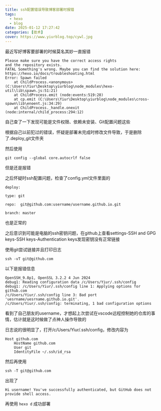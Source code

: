 ```yaml
---
title: ssh配置错误导致博客部署时报错
tags:
  - hexo
  - blog
date: 2025-01-12 17:27:42
categories: [技术]
cover: https://www.yiurblog.top/cywl.jpg
---
```


最近写好博客要部署的时候莫名其妙一直报错

```
Please make sure you have the correct access rights
and the repository exists.
FATAL Something's wrong. Maybe you can find the solution here: https://hexo.io/docs/troubleshooting.html
Error: Spawn failed
    at ChildProcess.<anonymous> (C:\Users\Yiur\Desktop\yiurblog\node_modules\hexo-util\lib\spawn.js:51:21)
    at ChildProcess.emit (node:events:519:28)
    at cp.emit (C:\Users\Yiur\Desktop\yiurblog\node_modules\cross-spawn\lib\enoent.js:34:29)
    at ChildProcess._handle.onexit (node:internal/child_process:294:12)
```

自己查了一下发现可能是文件权限、依赖未安装、Git配置问题这些

根据自己以前犯过的错误，怀疑是部署未完成时修改文件导致，于是删除了.deploy_git文件夹

然后使用

```
git config --global core.autocrlf false
```

但是还是报错

之后怀疑时ssh配置问题，检查了config.yml文件里面的

```
deploy:

type: git

repo:  git@github.com:username/username.github.io.git

branch: master
```

也是正常的

之后意识到可能是电脑的ssh密钥问题，在github上查看settings-SSH and GPG keys-SSH keys-Authentication keys发现密钥没有正常链接

使用git尝试链接并且打印日志

```
ssh -vT git@github.com
```

以下是报错信息

```
OpenSSH_9.8p1, OpenSSL 3.2.2 4 Jun 2024
debug1: Reading configuration data /c/Users/Yiur/.ssh/config
debug1: /c/Users/Yiur/.ssh/config line 1: Applying options for github.com
/c/Users/Yiur/.ssh/config line 3: Bad port 'uesrname/uesrname.github.io.git'.
/c/Users/Yiur/.ssh/config: terminating, 1 bad configuration options
```

看到了自己朋友的username，才想起上次尝试在vscode远程控制她的仓库的事情，估计就是这时候做了点神人操作导致的

日志说的很明显了，打开/c/Users/Yiur/.ssh/config，修改内容为

```
Host github.com
    HostName github.com
    User git
    IdentityFile ~/.ssh/id_rsa
```

然后再使用

```
ssh -T git@github.com
```

出现了

```
Hi username! You've successfully authenticated, but GitHub does not provide shell access.
```

再使用 `hexo d` 成功部署

